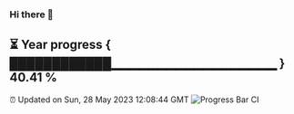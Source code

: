 ### Hi there 👋
⏳ Year progress { ████████████▁▁▁▁▁▁▁▁▁▁▁▁▁▁▁▁▁▁ } 40.41 %
---
⏰ Updated on Sun, 28 May 2023 12:08:44 GMT
![Progress Bar CI](https://github.com/Moyi321/Moyi321/workflows/Progress%20Bar%20CI/badge.svg)
